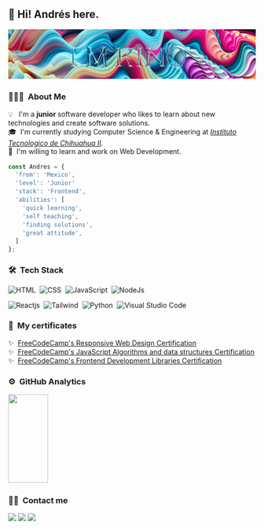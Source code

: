 <h2>👋 Hi! Andrés here.</h2>

![I'm Kino](GitHubBanner.jpg)

### 👨🏻‍💻 &nbsp;About Me

💡 &nbsp;&nbsp;I'm a **junior** software developer who likes to learn about new technologies and create software solutions.\
🎓 &nbsp;I'm currently studying Computer Science & Engineering at *[Instituto Tecnologico de Chihuahua II](http://www.chihuahua2.tecnm.mx)*.\
🌱 &nbsp;I'm willing to learn and work on Web Development.

``` js
const Andres = {
  'from': 'Mexico',
  'level': 'Junior'
  'stack': 'Frontend',
  'abilities': [
    'quick learning',
    'self teaching',
    'finding solutions',
    'great attitude',
  ]
};
```
  
### 🛠 &nbsp;Tech Stack

![HTML](https://img.shields.io/badge/-HTML-09070f?style=flat&logo=HTML5&logoColor=ffffff)&nbsp;
![CSS](https://img.shields.io/badge/-CSS-09070f?style=flat&logo=css3&logoColor=ffffff)&nbsp;
![JavaScript](https://img.shields.io/badge/-JavaScript-09070f?style=flat&logo=javascript&logoColor=ffffff)&nbsp;
![NodeJs](https://img.shields.io/badge/-NodeJs-09070f?style=flat&logo=Node.js&logoColor=ffffff)&nbsp;
<!-- ![TypeScript](https://img.shields.io/badge/-TypeScript-09070f?style=flat&logo=typescript&logoColor=ffffff)&nbsp; -->
<!-- ![NextJs](https://img.shields.io/badge/-NextJs-09070f?style=flat&logo=next.js&logoColor=ffffff)&nbsp; -->
![Reactjs](https://img.shields.io/badge/-Reactjs-09070f?style=flat&logo=react&logoColor=ffffff)&nbsp;
![Tailwind](https://img.shields.io/badge/-Tailwind-09070f?style=flat&logo=tailwindcss&logoColor=ffffff)&nbsp;
![Python](https://img.shields.io/badge/-Python-09070f?style=flat&logo=python&logoColor=ffffff)&nbsp;
![Visual Studio Code](https://img.shields.io/badge/-Visual%20Studio%20Code-09070f?style=flat&logo=visual-studio-code&logoColor=ffffff)&nbsp;

### 📜 &nbsp;My certificates
✨ &nbsp;[FreeCodeCamp's Responsive Web Design Certification](https://www.freecodecamp.org/certification/andresprza/responsive-web-design)\
✨ &nbsp;[FreeCodeCamp's JavaScript Algorithms and data structures Certification](https://www.freecodecamp.org/certification/andresprza/javascript-algorithms-and-data-structures)\
✨ &nbsp;[FreeCodeCamp's Frontend Development Libraries Certification](https://www.freecodecamp.org/certification/andresprza/front-end-development-libraries)

### ⚙️ &nbsp;GitHub Analytics

<p>
<a href="https://github.com/xskino">
  <img width="40%" height="180em" src="https://github-readme-stats-eight-theta.vercel.app/api/top-langs/?username=xskino&layout=compact&langs_count=8&theme=algolia"/>
</a>
</p>

<!-- ### 🌠 &nbsp;Visit my website [Here](https://xskino.vercel.app) -->

### 🤝🏻 &nbsp;Contact me

<p>
<!-- <a href="https://www.andresprza.com"><img src="https://img.shields.io/badge/-andresprza.com-3423A6?style=flat&logo=Google-Chrome&logoColor=white"/></a> -->
<a href="https://linkedin.com/in/andrespdev"><img src="https://img.shields.io/badge/-andrespdev-0077B5?style=flat&logo=Linkedin&logoColor=white"/></a>
<a href="https://twitter.com/andresprza"><img src="https://img.shields.io/badge/-@andresprza-1DA1F2?style=flat&logo=Twitter&logoColor=white"/></a>
<a href="mailto:andresprza@gmail.com"><img src="https://img.shields.io/badge/-andresprza@gmail.com-D14836?style=flat&logo=Gmail&logoColor=white"/></a>
</p>
